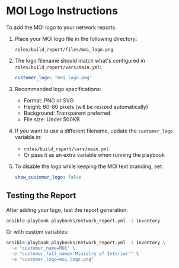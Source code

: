 # MOI Logo Instructions

To add the MOI logo to your network reports:

1. Place your MOI logo file in the following directory:
   ```
   roles/build_report/files/moi_logo.png
   ```

2. The logo filename should match what's configured in `roles/build_report/vars/main.yml`:
   ```yaml
   customer_logo: "moi_logo.png"
   ```

3. Recommended logo specifications:
   - Format: PNG or SVG
   - Height: 60-80 pixels (will be resized automatically)
   - Background: Transparent preferred
   - File size: Under 500KB

4. If you want to use a different filename, update the `customer_logo` variable in:
   - `roles/build_report/vars/main.yml`
   - Or pass it as an extra variable when running the playbook

5. To disable the logo while keeping the MOI text branding, set:
   ```yaml
   show_customer_logo: false
   ```

## Testing the Report

After adding your logo, test the report generation:

```bash
ansible-playbook playbooks/network_report.yml -i inventory
```

Or with custom variables:
```bash
ansible-playbook playbooks/network_report.yml -i inventory \
  -e "customer_name=MOI" \
  -e "customer_full_name='Ministry of Interior'" \
  -e "customer_logo=moi_logo.png"
```

